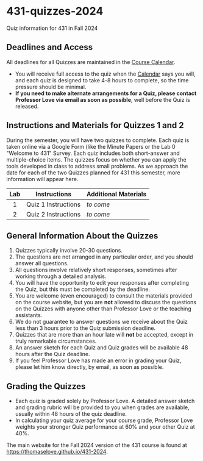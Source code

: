 # 431-quizzes-2024

Quiz information for 431 in Fall 2024

## Deadlines and Access

All deadlines for all Quizzes are maintained in the [Course Calendar](https://thomaselove.github.io/431-2024/calendar.html).

- You will receive full access to the quiz when the [Calendar](https://thomaselove.github.io/431-2024/calendar.html) says you will, and each quiz is designed to take 4-8 hours to complete, so the time pressure should be minimal.
- **If you need to make alternate arrangements for a Quiz, please contact Professor Love via email as soon as possible**, well before the Quiz is released. 

## Instructions and Materials for Quizzes 1 and 2

During the semester, you will have two quizzes to complete. Each quiz is taken online via a Google Form (like the Minute Papers or the Lab 0 "Welcome to 431" Survey. Each quiz includes both short-answer and multiple-choice items. The quizzes focus on whether you can apply the tools developed in class to address small problems. As we approach the date for each of the two Quizzes planned for 431 this semester, more information will appear here.

<div align="center">

| Lab | Instructions | Additional Materials
| :---: | :-----------------: | :--------------------------------------------------------------------------------
1 | Quiz 1 Instructions | *to come*
2 | Quiz 2 Instructions | *to come*

</div>

## General Information About the Quizzes

1. Quizzes typically involve 20-30 questions. 
2. The questions are not arranged in any particular order, and you should answer all questions.
3. All questions involve relatively short responses, sometimes after working through a detailed analysis.
4. You will have the opportunity to edit your responses after completing the Quiz, but this must be completed by the deadline.
5. You are welcome (even encouraged) to consult the materials provided on the course website, but you are **not** allowed to discuss the questions on the Quizzes with anyone other than Professor Love or the teaching assistants.
6. We do not guarantee to answer questions we receive about the Quiz less than 3 hours prior to the Quiz submission deadline. 
7. Quizzes that are more than an hour late will **not** be accepted, except in truly remarkable circumstances.
8. An answer sketch for each Quiz and Quiz grades will be available 48 hours after the Quiz deadline. 
9. If you feel Professor Love has made an error in grading your Quiz, please let him know directly, by email, as soon as possible.

## Grading the Quizzes

- Each quiz is graded solely by Professor Love. A detailed answer sketch and grading rubric will be provided to you when grades are available, usually within 48 hours of the quiz deadline. 
- In calculating your quiz average for your course grade, Professor Love weights your stronger Quiz performance at 60% and your other Quiz at 40%.

The main website for the Fall 2024 version of the 431 course is found at <https://thomaselove.github.io/431-2024>.
